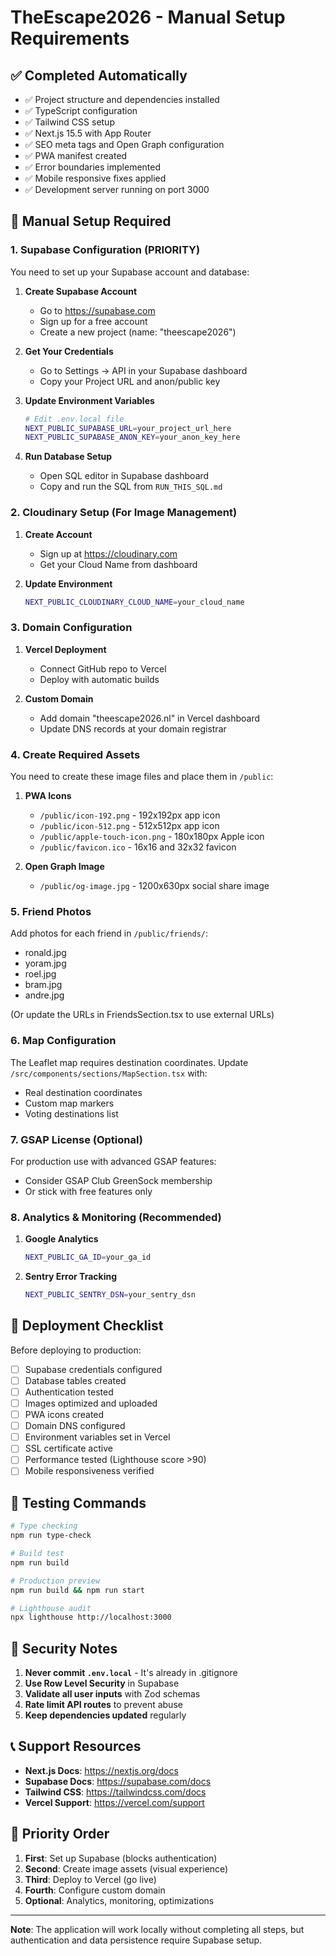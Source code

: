# TheEscape2026 - Manual Setup Requirements

## ✅ Completed Automatically
- ✅ Project structure and dependencies installed
- ✅ TypeScript configuration
- ✅ Tailwind CSS setup
- ✅ Next.js 15.5 with App Router
- ✅ SEO meta tags and Open Graph configuration
- ✅ PWA manifest created
- ✅ Error boundaries implemented
- ✅ Mobile responsive fixes applied
- ✅ Development server running on port 3000

## 🔧 Manual Setup Required

### 1. Supabase Configuration (PRIORITY)
You need to set up your Supabase account and database:

1. **Create Supabase Account**
   - Go to https://supabase.com
   - Sign up for a free account
   - Create a new project (name: "theescape2026")

2. **Get Your Credentials**
   - Go to Settings → API in your Supabase dashboard
   - Copy your Project URL and anon/public key

3. **Update Environment Variables**
   ```bash
   # Edit .env.local file
   NEXT_PUBLIC_SUPABASE_URL=your_project_url_here
   NEXT_PUBLIC_SUPABASE_ANON_KEY=your_anon_key_here
   ```

4. **Run Database Setup**
   - Open SQL editor in Supabase dashboard
   - Copy and run the SQL from `RUN_THIS_SQL.md`

### 2. Cloudinary Setup (For Image Management)
1. **Create Account**
   - Sign up at https://cloudinary.com
   - Get your Cloud Name from dashboard

2. **Update Environment**
   ```bash
   NEXT_PUBLIC_CLOUDINARY_CLOUD_NAME=your_cloud_name
   ```

### 3. Domain Configuration
1. **Vercel Deployment**
   - Connect GitHub repo to Vercel
   - Deploy with automatic builds

2. **Custom Domain**
   - Add domain "theescape2026.nl" in Vercel dashboard
   - Update DNS records at your domain registrar

### 4. Create Required Assets
You need to create these image files and place them in `/public`:

1. **PWA Icons**
   - `/public/icon-192.png` - 192x192px app icon
   - `/public/icon-512.png` - 512x512px app icon
   - `/public/apple-touch-icon.png` - 180x180px Apple icon
   - `/public/favicon.ico` - 16x16 and 32x32 favicon

2. **Open Graph Image**
   - `/public/og-image.jpg` - 1200x630px social share image

### 5. Friend Photos
Add photos for each friend in `/public/friends/`:
- ronald.jpg
- yoram.jpg
- roel.jpg
- bram.jpg
- andre.jpg

(Or update the URLs in FriendsSection.tsx to use external URLs)

### 6. Map Configuration
The Leaflet map requires destination coordinates. Update `/src/components/sections/MapSection.tsx` with:
- Real destination coordinates
- Custom map markers
- Voting destinations list

### 7. GSAP License (Optional)
For production use with advanced GSAP features:
- Consider GSAP Club GreenSock membership
- Or stick with free features only

### 8. Analytics & Monitoring (Recommended)
1. **Google Analytics**
   ```bash
   NEXT_PUBLIC_GA_ID=your_ga_id
   ```

2. **Sentry Error Tracking**
   ```bash
   NEXT_PUBLIC_SENTRY_DSN=your_sentry_dsn
   ```

## 🚀 Deployment Checklist

Before deploying to production:

- [ ] Supabase credentials configured
- [ ] Database tables created
- [ ] Authentication tested
- [ ] Images optimized and uploaded
- [ ] PWA icons created
- [ ] Domain DNS configured
- [ ] Environment variables set in Vercel
- [ ] SSL certificate active
- [ ] Performance tested (Lighthouse score >90)
- [ ] Mobile responsiveness verified

## 📱 Testing Commands

```bash
# Type checking
npm run type-check

# Build test
npm run build

# Production preview
npm run build && npm run start

# Lighthouse audit
npx lighthouse http://localhost:3000
```

## 🔐 Security Notes

1. **Never commit `.env.local`** - It's already in .gitignore
2. **Use Row Level Security** in Supabase
3. **Validate all user inputs** with Zod schemas
4. **Rate limit API routes** to prevent abuse
5. **Keep dependencies updated** regularly

## 📞 Support Resources

- **Next.js Docs**: https://nextjs.org/docs
- **Supabase Docs**: https://supabase.com/docs
- **Tailwind CSS**: https://tailwindcss.com/docs
- **Vercel Support**: https://vercel.com/support

## 🎯 Priority Order

1. **First**: Set up Supabase (blocks authentication)
2. **Second**: Create image assets (visual experience)
3. **Third**: Deploy to Vercel (go live)
4. **Fourth**: Configure custom domain
5. **Optional**: Analytics, monitoring, optimizations

---

**Note**: The application will work locally without completing all steps, but authentication and data persistence require Supabase setup.